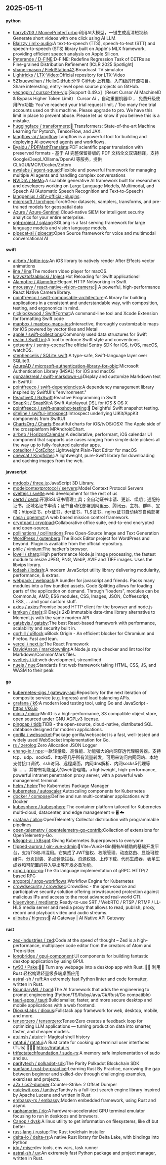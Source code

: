 ## 2025-05-11

#### python
* [harry0703 / MoneyPrinterTurbo](https://github.com/harry0703/MoneyPrinterTurbo):利用AI大模型，一键生成高清短视频 Generate short videos with one click using AI LLM.
* [Blaizzy / mlx-audio](https://github.com/Blaizzy/mlx-audio):A text-to-speech (TTS), speech-to-text (STT) and speech-to-speech (STS) library built on Apple's MLX framework, providing efficient speech analysis on Apple Silicon.
* [Peterande / D-FINE](https://github.com/Peterande/D-FINE):D-FINE: Redefine Regression Task of DETRs as Fine-grained Distribution Refinement [ICLR 2025 Spotlight]
* [shane-mason / FieldStation42](https://github.com/shane-mason/FieldStation42):Broadcast TV simulator
* [Lightricks / LTX-Video](https://github.com/Lightricks/LTX-Video):Official repository for LTX-Video
* [521xueweihan / HelloGitHub](https://github.com/521xueweihan/HelloGitHub):分享 GitHub 上有趣、入门级的开源项目。Share interesting, entry-level open source projects on GitHub.
* [yeongpin / cursor-free-vip](https://github.com/yeongpin/cursor-free-vip):[Support 0.49.x]（Reset Cursor AI MachineID & Bypass Higher Token Limit） Cursor Ai ，自动重置机器ID ， 免费升级使用Pro功能: You've reached your trial request limit. / Too many free trial accounts used on this machine. Please upgrade to pro. We have this limit in place to prevent abuse. Please let us know if you believe this is a mistake.
* [huggingface / transformers](https://github.com/huggingface/transformers):🤗 Transformers: State-of-the-art Machine Learning for Pytorch, TensorFlow, and JAX.
* [langflow-ai / langflow](https://github.com/langflow-ai/langflow):Langflow is a powerful tool for building and deploying AI-powered agents and workflows.
* [Byaidu / PDFMathTranslate](https://github.com/Byaidu/PDFMathTranslate):PDF scientific paper translation with preserved formats - 基于 AI 完整保留排版的 PDF 文档全文双语翻译，支持 Google/DeepL/Ollama/OpenAI 等服务，提供 CLI/GUI/MCP/Docker/Zotero
* [awslabs / agent-squad](https://github.com/awslabs/agent-squad):Flexible and powerful framework for managing multiple AI agents and handling complex conversations
* [NVIDIA / NeMo](https://github.com/NVIDIA/NeMo):A scalable generative AI framework built for researchers and developers working on Large Language Models, Multimodal, and Speech AI (Automatic Speech Recognition and Text-to-Speech)
* [langgenius / dify-official-plugins](https://github.com/langgenius/dify-official-plugins):
* [microsoft / torchgeo](https://github.com/microsoft/torchgeo):TorchGeo: datasets, samplers, transforms, and pre-trained models for geospatial data
* [Azure / Azure-Sentinel](https://github.com/Azure/Azure-Sentinel):Cloud-native SIEM for intelligent security analytics for your entire enterprise.
* [sgl-project / sglang](https://github.com/sgl-project/sglang):SGLang is a fast serving framework for large language models and vision language models.
* [pipecat-ai / pipecat](https://github.com/pipecat-ai/pipecat):Open Source framework for voice and multimodal conversational AI

#### swift
* [airbnb / lottie-ios](https://github.com/airbnb/lottie-ios):An iOS library to natively render After Effects vector animations
* [iina / iina](https://github.com/iina/iina):The modern video player for macOS.
* [krzysztofzablocki / Inject](https://github.com/krzysztofzablocki/Inject):Hot Reloading for Swift applications!
* [Alamofire / Alamofire](https://github.com/Alamofire/Alamofire):Elegant HTTP Networking in Swift
* [mrousavy / react-native-vision-camera](https://github.com/mrousavy/react-native-vision-camera):📸 A powerful, high-performance React Native Camera library.
* [pointfreeco / swift-composable-architecture](https://github.com/pointfreeco/swift-composable-architecture):A library for building applications in a consistent and understandable way, with composition, testing, and ergonomics in mind.
* [nicklockwood / SwiftFormat](https://github.com/nicklockwood/SwiftFormat):A command-line tool and Xcode Extension for formatting Swift code
* [mapbox / mapbox-maps-ios](https://github.com/mapbox/mapbox-maps-ios):Interactive, thoroughly customizable maps for iOS powered by vector tiles and Metal
* [apple / swift-collections](https://github.com/apple/swift-collections):Commonly used data structures for Swift
* [realm / SwiftLint](https://github.com/realm/SwiftLint):A tool to enforce Swift style and conventions.
* [getsentry / sentry-cocoa](https://github.com/getsentry/sentry-cocoa):The official Sentry SDK for iOS, tvOS, macOS, watchOS.
* [stephencelis / SQLite.swift](https://github.com/stephencelis/SQLite.swift):A type-safe, Swift-language layer over SQLite3.
* [AzureAD / microsoft-authentication-library-for-objc](https://github.com/AzureAD/microsoft-authentication-library-for-objc):Microsoft Authentication Library (MSAL) for iOS and macOS
* [gonzalezreal / swift-markdown-ui](https://github.com/gonzalezreal/swift-markdown-ui):Display and customize Markdown text in SwiftUI
* [pointfreeco / swift-dependencies](https://github.com/pointfreeco/swift-dependencies):A dependency management library inspired by SwiftUI's "environment."
* [ReactiveX / RxSwift](https://github.com/ReactiveX/RxSwift):Reactive Programming in Swift
* [SnapKit / SnapKit](https://github.com/SnapKit/SnapKit):A Swift Autolayout DSL for iOS & OS X
* [pointfreeco / swift-snapshot-testing](https://github.com/pointfreeco/swift-snapshot-testing):📸 Delightful Swift snapshot testing.
* [siteline / swiftui-introspect](https://github.com/siteline/swiftui-introspect):Introspect underlying UIKit/AppKit components from SwiftUI
* [ChartsOrg / Charts](https://github.com/ChartsOrg/Charts):Beautiful charts for iOS/tvOS/OSX! The Apple side of the crossplatform MPAndroidChart.
* [airbnb / HorizonCalendar](https://github.com/airbnb/HorizonCalendar):A declarative, performant, iOS calendar UI component that supports use cases ranging from simple date pickers all the way up to fully-featured calendar apps.
* [coteditor / CotEditor](https://github.com/coteditor/CotEditor):Lightweight Plain-Text Editor for macOS
* [onevcat / Kingfisher](https://github.com/onevcat/Kingfisher):A lightweight, pure-Swift library for downloading and caching images from the web.

#### javascript
* [mrdoob / three.js](https://github.com/mrdoob/three.js):JavaScript 3D Library.
* [modelcontextprotocol / servers](https://github.com/modelcontextprotocol/servers):Model Context Protocol Servers
* [sveltejs / svelte](https://github.com/sveltejs/svelte):web development for the rest of us
* [certd / certd](https://github.com/certd/certd):开源SSL证书管理工具；全自动证书申请、更新、续期；通配符证书，泛域名证书申请；证书自动化部署到阿里云、腾讯云、主机、群晖、宝塔；https证书，pfx证书，der证书，TLS证书，nginx证书自动续签自动部署
* [nasa / openmct](https://github.com/nasa/openmct):A web based mission control framework.
* [cryptpad / cryptpad](https://github.com/cryptpad/cryptpad):Collaborative office suite, end-to-end encrypted and open-source.
* [pollinations / pollinations](https://github.com/pollinations/pollinations):Free Open-Source Image and Text Generation
* [WordPress / gutenberg](https://github.com/WordPress/gutenberg):The Block Editor project for WordPress and beyond. Plugin is available from the official repository.
* [philc / vimium](https://github.com/philc/vimium):The hacker's browser.
* [lovell / sharp](https://github.com/lovell/sharp):High performance Node.js image processing, the fastest module to resize JPEG, PNG, WebP, AVIF and TIFF images. Uses the libvips library.
* [lodash / lodash](https://github.com/lodash/lodash):A modern JavaScript utility library delivering modularity, performance, & extras.
* [webpack / webpack](https://github.com/webpack/webpack):A bundler for javascript and friends. Packs many modules into a few bundled assets. Code Splitting allows for loading parts of the application on demand. Through "loaders", modules can be CommonJs, AMD, ES6 modules, CSS, Images, JSON, Coffeescript, LESS, ... and your custom stuff.
* [axios / axios](https://github.com/axios/axios):Promise based HTTP client for the browser and node.js
* [iamkun / dayjs](https://github.com/iamkun/dayjs):⏰ Day.js 2kB immutable date-time library alternative to Moment.js with the same modern API
* [gatsbyjs / gatsby](https://github.com/gatsbyjs/gatsby):The best React-based framework with performance, scalability and security built in.
* [gorhill / uBlock](https://github.com/gorhill/uBlock):uBlock Origin - An efficient blocker for Chromium and Firefox. Fast and lean.
* [vercel / next.js](https://github.com/vercel/next.js):The React Framework
* [DavidAnson / markdownlint](https://github.com/DavidAnson/markdownlint):A Node.js style checker and lint tool for Markdown/CommonMark files.
* [sveltejs / kit](https://github.com/sveltejs/kit):web development, streamlined
* [nuejs / nue](https://github.com/nuejs/nue):Standards first web framework taking HTML, CSS, JS, and WASM to their peak

#### go
* [kubernetes-sigs / gateway-api](https://github.com/kubernetes-sigs/gateway-api):Repository for the next iteration of composite service (e.g. Ingress) and load balancing APIs.
* [grafana / k6](https://github.com/grafana/k6):A modern load testing tool, using Go and JavaScript - https://k6.io
* [minio / minio](https://github.com/minio/minio):MinIO is a high-performance, S3 compatible object store, open sourced under GNU AGPLv3 license.
* [pingcap / tidb](https://github.com/pingcap/tidb):TiDB - the open-source, cloud-native, distributed SQL database designed for modern applications.
* [gorilla / websocket](https://github.com/gorilla/websocket):Package gorilla/websocket is a fast, well-tested and widely used WebSocket implementation for Go.
* [rs / zerolog](https://github.com/rs/zerolog):Zero Allocation JSON Logger
* [ehang-io / nps](https://github.com/ehang-io/nps):一款轻量级、高性能、功能强大的内网穿透代理服务器。支持tcp、udp、socks5、http等几乎所有流量转发，可用来访问内网网站、本地支付接口调试、ssh访问、远程桌面，内网dns解析、内网socks5代理等等……，并带有功能强大的web管理端。a lightweight, high-performance, powerful intranet penetration proxy server, with a powerful web management terminal.
* [helm / helm](https://github.com/helm/helm):The Kubernetes Package Manager
* [kubernetes / autoscaler](https://github.com/kubernetes/autoscaler):Autoscaling components for Kubernetes
* [docker / compose](https://github.com/docker/compose):Define and run multi-container applications with Docker
* [kubesphere / kubesphere](https://github.com/kubesphere/kubesphere):The container platform tailored for Kubernetes multi-cloud, datacenter, and edge management ⎈ 🖥 ☁️
* [grafana / alloy](https://github.com/grafana/alloy):OpenTelemetry Collector distribution with programmable pipelines
* [open-telemetry / opentelemetry-go-contrib](https://github.com/open-telemetry/opentelemetry-go-contrib):Collection of extensions for OpenTelemetry-Go.
* [k8sgpt-ai / k8sgpt](https://github.com/k8sgpt-ai/k8sgpt):Giving Kubernetes Superpowers to everyone
* [flipped-aurora / gin-vue-admin](https://github.com/flipped-aurora/gin-vue-admin):🚀Vite+Vue3+Gin拥有AI辅助的基础开发平台，支持TS和JS混用。它集成了JWT鉴权、权限管理、动态路由、显隐可控组件、分页封装、多点登录拦截、资源权限、上传下载、代码生成器、表单生成器和可配置的导入导出等开发必备功能。
* [grpc / grpc-go](https://github.com/grpc/grpc-go):The Go language implementation of gRPC. HTTP/2 based RPC
* [argoproj / argo-workflows](https://github.com/argoproj/argo-workflows):Workflow Engine for Kubernetes
* [crowdsecurity / crowdsec](https://github.com/crowdsecurity/crowdsec):CrowdSec - the open-source and participative security solution offering crowdsourced protection against malicious IPs and access to the most advanced real-world CTI.
* [bluenviron / mediamtx](https://github.com/bluenviron/mediamtx):Ready-to-use SRT / WebRTC / RTSP / RTMP / LL-HLS media server and media proxy that allows to read, publish, proxy, record and playback video and audio streams.
* [alibaba / higress](https://github.com/alibaba/higress):🤖 AI Gateway | AI Native API Gateway

#### rust
* [zed-industries / zed](https://github.com/zed-industries/zed):Code at the speed of thought – Zed is a high-performance, multiplayer code editor from the creators of Atom and Tree-sitter.
* [longbridge / gpui-component](https://github.com/longbridge/gpui-component):UI components for building fantastic desktop application by using GPUI.
* [tw93 / Pake](https://github.com/tw93/Pake):🤱🏻 Turn any webpage into a desktop app with Rust. 🤱🏻 利用 Rust 轻松构建轻量级多端桌面应用
* [astral-sh / ruff](https://github.com/astral-sh/ruff):An extremely fast Python linter and code formatter, written in Rust.
* [BoundaryML / baml](https://github.com/BoundaryML/baml):The AI framework that adds the engineering to prompt engineering (Python/TS/Ruby/Java/C#/Rust/Go compatible)
* [tauri-apps / tauri](https://github.com/tauri-apps/tauri):Build smaller, faster, and more secure desktop and mobile applications with a web frontend.
* [DioxusLabs / dioxus](https://github.com/DioxusLabs/dioxus):Fullstack app framework for web, desktop, mobile, and more.
* [tensorzero / tensorzero](https://github.com/tensorzero/tensorzero):TensorZero creates a feedback loop for optimizing LLM applications — turning production data into smarter, faster, and cheaper models.
* [atuinsh / atuin](https://github.com/atuinsh/atuin):✨ Magical shell history
* [ratatui / ratatui](https://github.com/ratatui/ratatui):A Rust crate for cooking up terminal user interfaces (TUIs) 👨‍🍳🐀 https://ratatui.rs
* [trifectatechfoundation / sudo-rs](https://github.com/trifectatechfoundation/sudo-rs):A memory safe implementation of sudo and su.
* [paritytech / polkadot-sdk](https://github.com/paritytech/polkadot-sdk):The Parity Polkadot Blockchain SDK
* [sunface / rust-by-practice](https://github.com/sunface/rust-by-practice):Learning Rust By Practice, narrowing the gap between beginner and skilled-dev through challenging examples, exercises and projects.
* [a2x / cs2-dumper](https://github.com/a2x/cs2-dumper):Counter-Strike: 2 Offset Dumper
* [quickwit-oss / tantivy](https://github.com/quickwit-oss/tantivy):Tantivy is a full-text search engine library inspired by Apache Lucene and written in Rust
* [embassy-rs / embassy](https://github.com/embassy-rs/embassy):Modern embedded framework, using Rust and async.
* [raphamorim / rio](https://github.com/raphamorim/rio):A hardware-accelerated GPU terminal emulator focusing to run in desktops and browsers.
* [Canop / dysk](https://github.com/Canop/dysk):A linux utility to get information on filesystems, like df but better
* [rust-lang / rustup](https://github.com/rust-lang/rustup):The Rust toolchain installer
* [delta-io / delta-rs](https://github.com/delta-io/delta-rs):A native Rust library for Delta Lake, with bindings into Python
* [jdx / mise](https://github.com/jdx/mise):dev tools, env vars, task runner
* [astral-sh / uv](https://github.com/astral-sh/uv):An extremely fast Python package and project manager, written in Rust.
